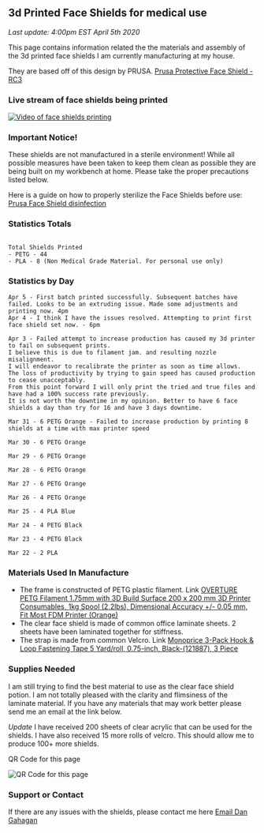 ## 3d Printed Face Shields for medical use

*Last update: 4:00pm EST April 5th 2020*


This page contains information related the the materials and assembly of the 3d printed face shields I am currently manufacturing at my house.

They are based off of this design by PRUSA. [Prusa Protective Face Shield - RC3](https://www.prusaprinters.org/prints/25857-prusa-protective-face-shield-rc2)

### Live stream of face shields being printed

[![Video of face shields printing](https://dgahagan.github.io/CovidFaceShield/img/mq2.jpg)](http://app.thespaghettidetective.com/printers/shared/cb568a0c0103fa4b7f8961a868ecb77f9a7a/ "Video")

### Important Notice!

These shields are not manufactured in a sterile environment! While all possible measures have been taken to keep them clean as possible they are being built on my workbench at home. Please take the proper precautions listed below.

Here is a guide on how to properly sterilize the Face Shields before use: [Prusa Face Shield disinfection](https://help.prusa3d.com/en/article/prusa-face-shield-disinfection_125457)

### Statistics Totals

```

Total Shields Printed
- PETG - 44
- PLA - 8 (Non Medical Grade Material. For personal use only)

```

### Statistics by Day

```
Apr 5 - First batch printed successfully. Subsequent batches have failed. Looks to be an extruding issue. Made some adjustments and printing now. 4pm
Apr 4 - I think I have the issues resolved. Attempting to print first face shield set now. - 6pm

Apr 3 - Failed attempt to increase production has caused my 3d printer to fail on subsequent prints. 
I believe this is due to filament jam. and resulting nozzle misalignment. 
I will endeavor to recalibrate the printer as soon as time allows. 
The loss of productivity by trying to gain speed has caused production to cease unacceptably. 
From this point forward I will only print the tried and true files and have had a 100% success rate previously. 
It is not worth the downtime in my opinion. Better to have 6 face shields a day than try for 16 and have 3 days downtime.

Mar 31 - 6 PETG Orange - Failed to increase production by printing 8 shields at a time with max printer speed

Mar 30 - 6 PETG Orange

Mar 29 - 6 PETG Orange

Mar 28 - 6 PETG Orange

Mar 27 - 6 PETG Orange

Mar 26 - 4 PETG Orange

Mar 25 - 4 PLA Blue

Mar 24 - 4 PETG Black

Mar 23 - 4 PETG Black

Mar 22 - 2 PLA

```












### Materials Used In Manufacture

- The frame is constructed of PETG plastic filament. Link [OVERTURE PETG Filament 1.75mm with 3D Build Surface 200 x 200 mm 3D Printer Consumables, 1kg Spool (2.2lbs), Dimensional Accuracy +/- 0.05 mm, Fit Most FDM Printer (Orange)](https://www.amazon.com/gp/product/B07VJYL11F/)
- The clear face shield is made of common office laminate sheets. 2 sheets have been laminated together for stiffness.
- The strap is made from common Velcro. Link [Monoprice 3-Pack Hook & Loop Fastening Tape 5 Yard/roll, 0.75-inch, Black-(121887), 3 Piece](https://www.amazon.com/gp/product/B06WW3LSLT/)

### Supplies Needed
I am still trying to find the best material to use as the clear face shield potion. I am not totally pleased with the clarity and flimsiness of the laminate material. If you have any materials that may work better please send me an email at the link below.

*Update*
I have received 200 sheets of clear acrylic that can be used for the shields. I have also received 15 more rolls of velcro. This should allow me to produce 100+ more shields.

QR Code for this page

![QR Code for this page](https://dgahagan.github.io/CovidFaceShield/img/covid.png)

### Support or Contact

If there are any issues with the shields, please contact me here [Email Dan Gahagan](mailto:dangahagan@gmail.com)
